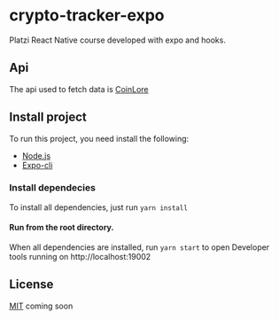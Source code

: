 # crypto-tracker-expo

Platzi React Native course developed with expo and hooks.

## Api

The api used to fetch data is [CoinLore](https://www.coinlore.com/cryptocurrency-data-api)

## Install project

To run this project, you need install the following:

- [Node.js](https://nodejs.org/es/)
- [Expo-cli](https://docs.expo.io/)

### Install dependecies

To install all dependencies, just run `yarn install`

#### Run from the root directory.

When all dependencies are installed, run `yarn start` to open Developer tools running on http://localhost:19002

## License

[MIT](https://choosealicense.com/licenses/mit/) coming soon
